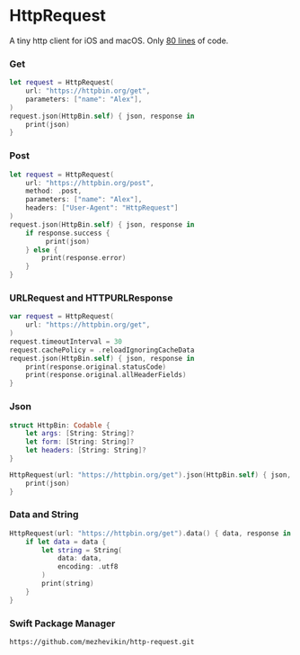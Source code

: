 # HttpRequest

A tiny http client for iOS and macOS. Only [80 lines](Sources/HttpRequest/HttpRequest.swift) of code.

### Get

```swift
let request = HttpRequest(
    url: "https://httpbin.org/get",
    parameters: ["name": "Alex"],
)
request.json(HttpBin.self) { json, response in
    print(json)
}
```

### Post

```swift
let request = HttpRequest(
    url: "https://httpbin.org/post",
    method: .post,
    parameters: ["name": "Alex"],
    headers: ["User-Agent": "HttpRequest"]
)
request.json(HttpBin.self) { json, response in
    if response.success {
         print(json)
    } else {
        print(response.error)
    }
}
```

### URLRequest and HTTPURLResponse

```swift
var request = HttpRequest(
    url: "https://httpbin.org/get",
)
request.timeoutInterval = 30
request.cachePolicy = .reloadIgnoringCacheData
request.json(HttpBin.self) { json, response in
    print(response.original.statusCode)
    print(response.original.allHeaderFields)
}
```

### Json

```swift
struct HttpBin: Codable {
    let args: [String: String]?
    let form: [String: String]?
    let headers: [String: String]?
}

HttpRequest(url: "https://httpbin.org/get").json(HttpBin.self) { json, response in
    print(json)
}
```

### Data and String

```swift
HttpRequest(url: "https://httpbin.org/get").data() { data, response in
    if let data = data {
        let string = String(
            data: data,
            encoding: .utf8
        )
        print(string)
    }
}

```

### Swift Package Manager

```
https://github.com/mezhevikin/http-request.git
```

